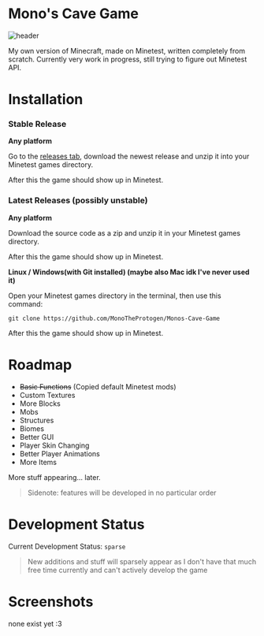 # Mono's Cave Game
![header](https://github.com/MonoTheProtogen/Monos-Cave-Game/assets/64149624/c67028b5-f99a-43b1-a3f2-6e432189823d)

My own version of Minecraft, made on Minetest, written completely from scratch.
Currently very work in progress, still trying to figure out Minetest API.



# Installation

### Stable Release

**Any platform**

Go to the [releases tab](https://github.com/MonoTheProtogen/Monos-Cave-Game/releases), download the newest release and unzip it into your Minetest games directory.

After this the game should show up in Minetest.



### Latest Releases (possibly unstable)

**Any platform**

Download the source code as a zip and unzip it in your Minetest games directory.

After this the game should show up in Minetest.



**Linux / Windows(with Git installed) (maybe also Mac idk I've never used it)**

Open your Minetest games directory in the terminal, then use this command:
```
git clone https://github.com/MonoTheProtogen/Monos-Cave-Game
```

After this the game should show up in Minetest.



# Roadmap

- ~~Basic Functions~~ (Copied default Minetest mods)
- Custom Textures
- More Blocks
- Mobs
- Structures
- Biomes
- Better GUI
- Player Skin Changing
- Better Player Animations
- More Items

More stuff appearing... later.

> Sidenote: features will be developed in no particular order

# Development Status

Current Development Status: `sparse`

> New additions and stuff will sparsely appear as I don't have that much free time currently and can't actively develop the game

# Screenshots

none exist yet :3 
